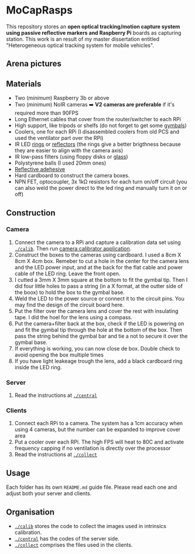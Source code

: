 # MoCapRasps

This repository stores an **open optical tracking/motion capture system using passive reflective markers and Raspberry Pi** boards as capturing station. This work is an result of my master dissertation entitled "Heterogeneous optical tracking system for mobile vehicles". 

## Arena pictures

## Materials

- Two (*minimum*) Raspberry 3b or above
- Two (*minimum*) NoIR cameras :arrow_right: **V2 cameras are preferable** if it's required more than 90FPS
- Long Ethernet cables that cover from the router/switcher to each RPi
- High support, like tripods or shelfs (do not forget to get some [gymbals](https://www.amazon.com.br/gp/product/B099HPMZK1/ref=ppx_yo_dt_b_asin_title_o02_s01?ie=UTF8&psc=1))
- Coolers, one for each RPi (I disassembled coolers from old PCS and used the ventilator part over the RPi)
- IR LED [rings](https://produto.mercadolivre.com.br/MLB-2096109150-led-infravermelho-cameras-seguranca-com-sensor-kit-4-placa-_JM) or [reflectors](https://produto.mercadolivre.com.br/MLB-705743885-refletor-72-leds-infravermelho-para-camera-de-seguranca-_JM#position=18&search_layout=stack&type=item&tracking_id=f82f63b5-6055-4f00-a978-0f2bfc703d91) (the rings give a better brigthness because they are easier to align with the camera axis)
- IR low-pass filters (using floppy disks or [glass](https://pt.aliexpress.com/item/1005003709944263.html?spm=a2g0o.order_list.0.0.1856caa4oP6TAy&gatewayAdapt=glo2bra))
- Polystyrene balls (I used 20mm ones)
- [Reflective adehesive](https://dmrefletivos.com.br/sinalizacao-viaria/grau-comercial/)
- Hard cardboard to construct the camera boxes.
- NPN FET, optocoupler, 3x 1kΩ resistors for each turn on/off circuit (you can also weld the power direct to the led ring and manually turn it on or off)

## Construction

### Camera

1) Connect the camera to a RPi and capture a calibration data set using [`./calib`](/calib/). Then run [camera calibrator application](https://github.com/debOliveira/myCameraCalibrator).
1) Construct the boxes to the cameras using cardboard. I used a 8cm X 8cm X 4cm box. Remeber to cut a hole in the center for the camera lens and the LED power input, and at the back for the flat cable and power cable of the LED ring. Leave the front open.
1) I cutted a 3mm X 3mm square at the bottom to fit the gymbal tip. Then I did four little holes to pass a string (in a X format, at the outter side of the boox) to hold the box to the gymbal base.
1) Weld the LED to the power source or connect it to the circuit pins. You may find the design of the circuit board here.
1) Put the filter over the camera lens and cover the rest with 
insulating tape. I did the hoel for the lens using a compass. 
1) Put the camera+filter back at the box, check if the LED is powering on and fit the gymbal tip through the hole at the bottom of the box. Then pass the string behind the gymbal bar and tie a not to secure it over the gymbal base.
1) If everything is working, you can now close de box. Double check to avoid opening the box multiple times
1) If you have light leakeage trough the lens, add a black cardboard ring inside the LED ring. 

### Server

1) Read the instructions at [`./central`](/central/)

### Clients

1) Connect each RPi to a camera. The system has a 1cm accuracy when using 4 cameras, but the number can be expanded to improve cover area
1) Put a cooler over each RPi. The high FPS will heat to 80C and activate frequency capping if no ventilation is directly over the processor
1) Read the instructions at [`./collect`](/collect/)

## Usage

Each folder has its own `README.md` guide file. Please read each one and adjust both your server and clients. 

## Organisation

- [`./calib`](/calib/) stores the code to collect the images used in intrinsics calibration. 
- [`./central`](/central/) has the codes of the server side.
- [`./collect`](/collect/) comprises the files used in the clients. 
